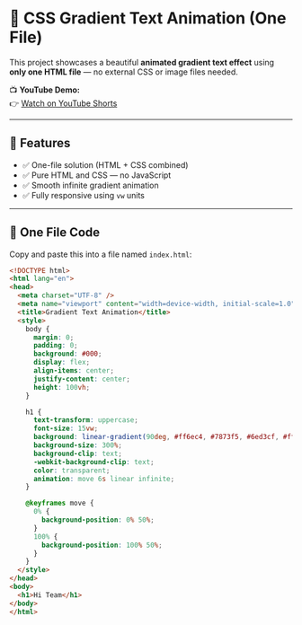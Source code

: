 # 🎨 CSS Gradient Text Animation (One File)

This project showcases a beautiful **animated gradient text effect** using **only one HTML file** — no external CSS or image files needed.

📺 **YouTube Demo:**  
👉 [Watch on YouTube Shorts](https://www.youtube.com/shorts/LAXBUzY3NGk?feature=share)

---

## 🚀 Features

- ✅ One-file solution (HTML + CSS combined)
- ✅ Pure HTML and CSS — no JavaScript
- ✅ Smooth infinite gradient animation
- ✅ Fully responsive using `vw` units

---

## 📄 One File Code

Copy and paste this into a file named `index.html`:

```html
<!DOCTYPE html>
<html lang="en">
<head>
  <meta charset="UTF-8" />
  <meta name="viewport" content="width=device-width, initial-scale=1.0" />
  <title>Gradient Text Animation</title>
  <style>
    body {
      margin: 0;
      padding: 0;
      background: #000;
      display: flex;
      align-items: center;
      justify-content: center;
      height: 100vh;
    }

    h1 {
      text-transform: uppercase;
      font-size: 15vw;
      background: linear-gradient(90deg, #ff6ec4, #7873f5, #6ed3cf, #ff6ec4);
      background-size: 300%;
      background-clip: text;
      -webkit-background-clip: text;
      color: transparent;
      animation: move 6s linear infinite;
    }

    @keyframes move {
      0% {
        background-position: 0% 50%;
      }
      100% {
        background-position: 100% 50%;
      }
    }
  </style>
</head>
<body>
  <h1>Hi Team</h1>
</body>
</html>
